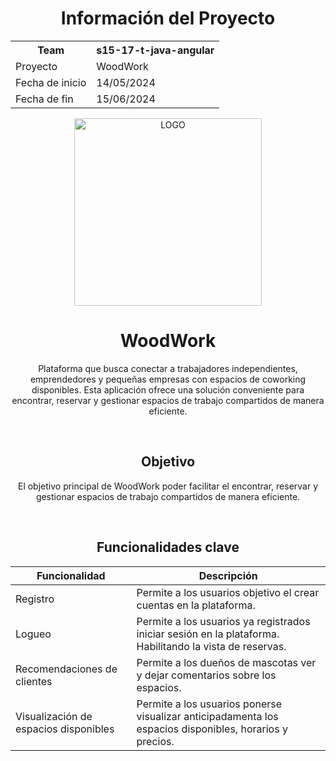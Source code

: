 <h1 align="center">
Información del Proyecto
</h1>

<table align="center">
  <tr>
    <th>Team</th>
    <th>s15-17-t-java-angular</th>
  </tr>
  <tr>
    <td>Proyecto</td>
    <td>WoodWork</td>
  </tr>
  <tr>
    <td>Fecha de inicio</td>
    <td>14/05/2024</td>
  </tr>
  <tr>
    <td>Fecha de fin</td>
    <td>15/06/2024</td>
  </tr>
 
</table>


<div align="center">

<img src="https://github.com/nitdraig/woodwork/tree/main/frontend/src/assets/logo.png" width="300" alt="LOGO">

  <h1>WoodWork</h1>
  <p>Plataforma que busca conectar a trabajadores independientes, emprendedores y pequeñas empresas con 
espacios de coworking disponibles. Esta aplicación ofrece una solución conveniente 
para encontrar, reservar y gestionar espacios de trabajo compartidos de manera eficiente.
</p>
</div>

<br>

<h2 align="center">Objetivo</h2>

<p align="center">El objetivo principal de WoodWork poder facilitar el encontrar, reservar y gestionar espacios de trabajo compartidos de manera eficiente.</p>

<br>

<div align="center">
<h2>Funcionalidades clave</h2>
</div>


| Funcionalidad | Descripción |
|---|---|
| Registro | Permite a los usuarios objetivo el crear cuentas en la plataforma. |
| Logueo  | Permite a los usuarios ya registrados iniciar sesión en la plataforma. Habilitando la vista de reservas.|
| Recomendaciones de clientes | Permite a los dueños de mascotas ver y dejar comentarios sobre los espacios. |
| Visualización de espacios disponibles | Permite a los usuarios ponerse visualizar anticipadamenta los espacios disponibles, horarios y precios. |



<br>

